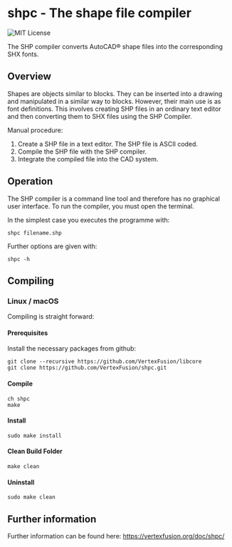 # shpc - The shape file compiler

![MIT License](https://img.shields.io/github/license/dotnet/aspnetcore?color=%230b0&style=flat-square)

The SHP compiler converts AutoCAD® shape files into the corresponding SHX fonts.

## Overview

Shapes are objects similar to blocks. They can be inserted into a drawing and manipulated in a similar way to blocks. 
However, their main use is as font definitions. This involves creating SHP files in an ordinary text editor and then 
converting them to SHX files using the SHP Compiler.

Manual procedure:
1. Create a SHP file in a text editor. The SHP file is ASCII coded.
2. Compile the SHP file with the SHP compiler.
3. Integrate the compiled file into the CAD system.

## Operation

The SHP compiler is a command line tool and therefore has no graphical user interface. To run the compiler, you must open the terminal.

In the simplest case you executes the programme with:
~~~
shpc filename.shp
~~~

Further options are given with:
~~~
shpc -h
~~~

## Compiling

### Linux / macOS

Compiling is straight forward:

#### Prerequisites
Install the necessary packages from github:
~~~
git clone --recursive https://github.com/VertexFusion/libcore
git clone https://github.com/VertexFusion/shpc.git
~~~

#### Compile
~~~
ch shpc
make
~~~

#### Install
~~~
sudo make install
~~~

#### Clean Build Folder
~~~
make clean
~~~

#### Uninstall
~~~
sudo make clean
~~~

## Further information
Further information can be found here: https://vertexfusion.org/doc/shpc/
